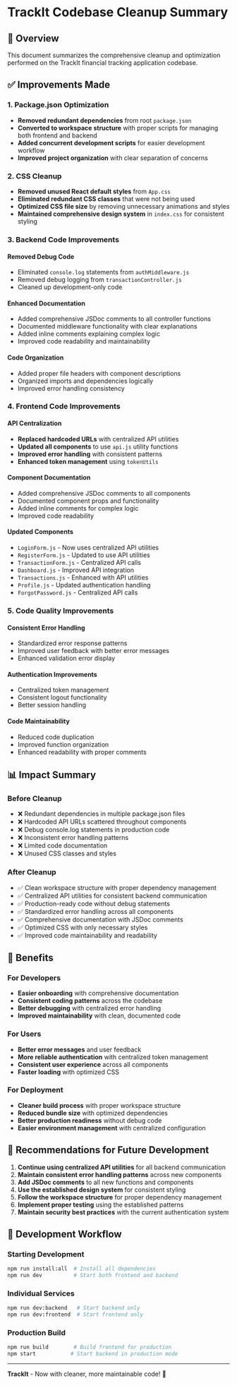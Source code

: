 # TrackIt Codebase Cleanup Summary

## 🧹 Overview
This document summarizes the comprehensive cleanup and optimization performed on the TrackIt financial tracking application codebase.

## ✅ Improvements Made

### 1. **Package.json Optimization**
- **Removed redundant dependencies** from root `package.json`
- **Converted to workspace structure** with proper scripts for managing both frontend and backend
- **Added concurrent development scripts** for easier development workflow
- **Improved project organization** with clear separation of concerns

### 2. **CSS Cleanup**
- **Removed unused React default styles** from `App.css`
- **Eliminated redundant CSS classes** that were not being used
- **Optimized CSS file size** by removing unnecessary animations and styles
- **Maintained comprehensive design system** in `index.css` for consistent styling

### 3. **Backend Code Improvements**

#### **Removed Debug Code**
- Eliminated `console.log` statements from `authMiddleware.js`
- Removed debug logging from `transactionController.js`
- Cleaned up development-only code

#### **Enhanced Documentation**
- Added comprehensive JSDoc comments to all controller functions
- Documented middleware functionality with clear explanations
- Added inline comments explaining complex logic
- Improved code readability and maintainability

#### **Code Organization**
- Added proper file headers with component descriptions
- Organized imports and dependencies logically
- Improved error handling consistency

### 4. **Frontend Code Improvements**

#### **API Centralization**
- **Replaced hardcoded URLs** with centralized API utilities
- **Updated all components** to use `api.js` utility functions
- **Improved error handling** with consistent patterns
- **Enhanced token management** using `tokenUtils`

#### **Component Documentation**
- Added comprehensive JSDoc comments to all components
- Documented component props and functionality
- Added inline comments for complex logic
- Improved code readability

#### **Updated Components**
- `LoginForm.js` - Now uses centralized API utilities
- `RegisterForm.js` - Updated to use API utilities
- `TransactionForm.js` - Centralized API calls
- `Dashboard.js` - Improved API integration
- `Transactions.js` - Enhanced with API utilities
- `Profile.js` - Updated authentication handling
- `ForgotPassword.js` - Centralized API calls

### 5. **Code Quality Improvements**

#### **Consistent Error Handling**
- Standardized error response patterns
- Improved user feedback with better error messages
- Enhanced validation error display

#### **Authentication Improvements**
- Centralized token management
- Consistent logout functionality
- Better session handling

#### **Code Maintainability**
- Reduced code duplication
- Improved function organization
- Enhanced readability with proper comments

## 📊 Impact Summary

### **Before Cleanup**
- ❌ Redundant dependencies in multiple package.json files
- ❌ Hardcoded API URLs scattered throughout components
- ❌ Debug console.log statements in production code
- ❌ Inconsistent error handling patterns
- ❌ Limited code documentation
- ❌ Unused CSS classes and styles

### **After Cleanup**
- ✅ Clean workspace structure with proper dependency management
- ✅ Centralized API utilities for consistent backend communication
- ✅ Production-ready code without debug statements
- ✅ Standardized error handling across all components
- ✅ Comprehensive documentation with JSDoc comments
- ✅ Optimized CSS with only necessary styles
- ✅ Improved code maintainability and readability

## 🚀 Benefits

### **For Developers**
- **Easier onboarding** with comprehensive documentation
- **Consistent coding patterns** across the codebase
- **Better debugging** with centralized error handling
- **Improved maintainability** with clean, documented code

### **For Users**
- **Better error messages** and user feedback
- **More reliable authentication** with centralized token management
- **Consistent user experience** across all components
- **Faster loading** with optimized CSS

### **For Deployment**
- **Cleaner build process** with proper workspace structure
- **Reduced bundle size** with optimized dependencies
- **Better production readiness** without debug code
- **Easier environment management** with centralized configuration

## 📝 Recommendations for Future Development

1. **Continue using centralized API utilities** for all backend communication
2. **Maintain consistent error handling patterns** across new components
3. **Add JSDoc comments** to all new functions and components
4. **Use the established design system** for consistent styling
5. **Follow the workspace structure** for proper dependency management
6. **Implement proper testing** using the established patterns
7. **Maintain security best practices** with the current authentication system

## 🔧 Development Workflow

### **Starting Development**
```bash
npm run install:all  # Install all dependencies
npm run dev          # Start both frontend and backend
```

### **Individual Services**
```bash
npm run dev:backend   # Start backend only
npm run dev:frontend  # Start frontend only
```

### **Production Build**
```bash
npm run build        # Build frontend for production
npm start           # Start backend in production mode
```

---

**TrackIt** - Now with cleaner, more maintainable code! 🎉 